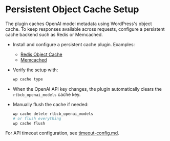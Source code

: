 # Persistent Object Cache Setup

The plugin caches OpenAI model metadata using WordPress's object cache.
To keep responses available across requests, configure a persistent cache
backend such as Redis or Memcached.

- Install and configure a persistent cache plugin. Examples:
    - [Redis Object Cache](https://wordpress.org/plugins/redis-cache/)
    - [Memcached](https://wordpress.org/plugins/memcached/)
- Verify the setup with:

    ```bash
    wp cache type
    ```

- When the OpenAI API key changes, the plugin automatically clears the
  `rtbcb_openai_models` cache key.
- Manually flush the cache if needed:

    ```bash
    wp cache delete rtbcb_openai_models
    # or flush everything
    wp cache flush
    ```

For API timeout configuration, see [timeout-config.md](timeout-config.md).
